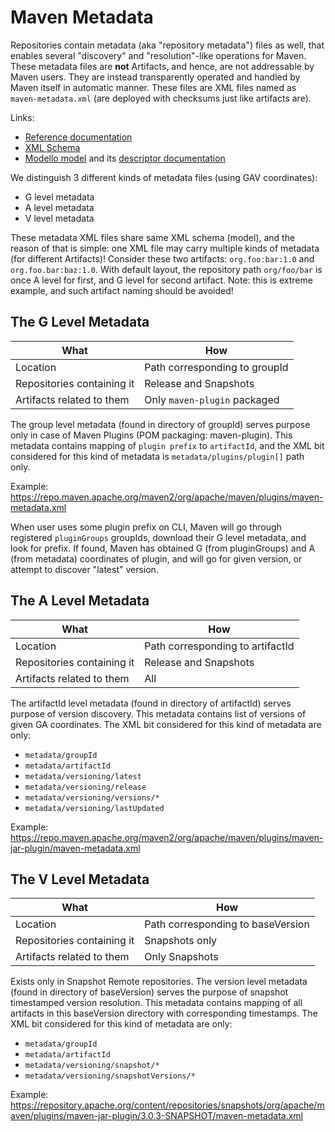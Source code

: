 # Maven Metadata

<!--
Licensed to the Apache Software Foundation (ASF) under one
or more contributor license agreements.  See the NOTICE file
distributed with this work for additional information
regarding copyright ownership.  The ASF licenses this file
to you under the Apache License, Version 2.0 (the
"License"); you may not use this file except in compliance
with the License.  You may obtain a copy of the License at

http://www.apache.org/licenses/LICENSE-2.0

Unless required by applicable law or agreed to in writing,
software distributed under the License is distributed on an
"AS IS" BASIS, WITHOUT WARRANTIES OR CONDITIONS OF ANY
KIND, either express or implied.  See the License for the
specific language governing permissions and limitations
under the License.
-->

Repositories contain metadata (aka "repository metadata") files as well, that enables several "discovery" and "resolution"-like operations
for Maven. These metadata files are **not** Artifacts, and hence, are not addressable by Maven users. They are instead
transparently operated and handled by Maven itself in automatic manner. These files are XML files named as
`maven-metadata.xml` (are deployed with checksums just like artifacts are).

Links:
* [Reference documentation](/ref/current/maven-repository-metadata/)
* [XML Schema](/xsd/repository-metadata-1.1.0.xsd)
* [Modello model](https://gitbox.apache.org/repos/asf?p=maven.git;a=blob_plain;f=maven-repository-metadata/src/main/mdo/metadata.mdo;hb=HEAD)
and its [descriptor documentation](/ref/current/maven-repository-metadata/repository-metadata.html)

We distinguish 3 different kinds of metadata files (using GAV coordinates):
* G level metadata
* A level metadata
* V level metadata

These metadata XML files share same XML schema (model), and the reason of that is simple: one XML file may carry multiple
kinds of metadata (for different Artifacts)! Consider these two artifacts: `org.foo:bar:1.0` and `org.foo.bar:baz:1.0`.
With default layout, the repository path `org/foo/bar` is once A level for first, and G level for second artifact.
Note: this is extreme example, and such artifact naming should be avoided!

## The G Level Metadata

|            What            |              How              |
|----------------------------|-------------------------------|
| Location                   | Path corresponding to groupId |
| Repositories containing it | Release and Snapshots         |
| Artifacts related to them  | Only `maven-plugin` packaged  |

The group level metadata (found in directory of groupId) serves purpose only in case of Maven Plugins
(POM packaging: maven-plugin). This metadata contains mapping of `plugin prefix` to `artifactId`, and the XML bit
considered for this kind of metadata is `metadata/plugins/plugin[]` path only.

Example: https://repo.maven.apache.org/maven2/org/apache/maven/plugins/maven-metadata.xml

When user uses some plugin prefix on CLI, Maven will go through registered `pluginGroups` groupIds, download their
G level metadata, and look for prefix. If found, Maven has obtained G (from pluginGroups) and A (from metadata)
coordinates of plugin, and will go for given version, or attempt to discover "latest" version.

## The A Level Metadata

|            What            |               How                |
|----------------------------|----------------------------------|
| Location                   | Path corresponding to artifactId |
| Repositories containing it | Release and Snapshots            |
| Artifacts related to them  | All                              |

The artifactId level metadata (found in directory of artifactId) serves purpose of version discovery. This metadata
contains list of versions of given GA coordinates. The XML bit considered for this kind of metadata are only:
* `metadata/groupId`
* `metadata/artifactId`
* `metadata/versioning/latest`
* `metadata/versioning/release`
* `metadata/versioning/versions/*`
* `metadata/versioning/lastUpdated`

Example: https://repo.maven.apache.org/maven2/org/apache/maven/plugins/maven-jar-plugin/maven-metadata.xml

## The V Level Metadata

|            What            |                How                |
|----------------------------|-----------------------------------|
| Location                   | Path corresponding to baseVersion |
| Repositories containing it | Snapshots only                    |
| Artifacts related to them  | Only Snapshots                    |

Exists only in Snapshot Remote repositories. The version level metadata (found in directory of baseVersion) serves the
purpose of snapshot timestamped version resolution. This metadata contains mapping of all artifacts in this baseVersion
directory with corresponding timestamps. The XML bit considered for this kind of metadata are only:
* `metadata/groupId`
* `metadata/artifactId`
* `metadata/versioning/snapshot/*`
* `metadata/versioning/snapshotVersions/*`

Example: https://repository.apache.org/content/repositories/snapshots/org/apache/maven/plugins/maven-jar-plugin/3.0.3-SNAPSHOT/maven-metadata.xml
